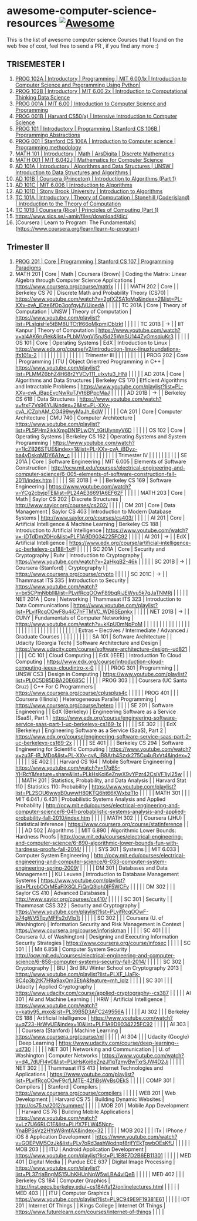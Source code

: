 # awesome-computer-science-resources [![Awesome](https://cdn.rawgit.com/sindresorhus/awesome/d7305f38d29fed78fa85652e3a63e154dd8e8829/media/badge.svg)](https://github.com/sindresorhus/awesome)

This is the list of awesome computer science Courses that I found on the web free of cost, feel free to send a PR , if you find any more :)

## TRISEMESTER I

  1. [PROG 102A | Introductory | Programming | MIT 6.00.1x | Introduction to Computer Science and Programming Using Python| ](https://www.edx.org/course/introduction-computer-science-mitx-6-00-1x-6#)
  2. [PROG 102B | Introductory | MIT 6.00.2x | Introduction to Computational Thinking Data Science ](https://www.edx.org/course/introduction-computational-thinking-data-mitx-6-00-2x-3#)
  3. [PROG 001A | MIT 6.00 | Introduction to Computer Science and Programming](http://ocw.mit.edu/courses/electrical-engineering-and-computer-science/6-00sc-introduction-to-computer-science-and-programming-spring-2011/)
  4. [PROG 001B | Harvard CS50(x) | Intensive Introduction to Computer Science ](https://www.edx.org/course/introduction-computer-science-harvardx-cs50x#.VST3yxPF_7c)
  5. [PROG 101  | Introductory | Programming | Stanford CS 106B | Programming Abstractions](https://www.youtube.com/view_play_list?p=FE6E58F856038C69)
  6. [PROG 001  | Stanford CS 106A | Introduction to Computer science | Programming methodology](https://see.stanford.edu/Course/CS106A)
  7. [MATH 101  | Introductory | Math | ArsDigita | Discrete Mathematics ](https://www.youtube.com/watch?v=h_9WjWENWV8&feature=share&list=PLTdIp1DywMlUpLHEg3ADhE6rrxhW_T5Rx)
  8. [MATH 001  | MIT 6.042J | Mathematics for Computer Science](http://ocw.mit.edu/courses/electrical-engineering-and-computer-science/6-042j-mathematics-for-computer-science-fall-2010/)
  9. [AD 101A   | Introductory | Algorithms and Data Structures | UNSW | Introduction to Data Structures and Algorithms | ](https://www.youtube.com/watch?v=RpRRUQFbePU&list=PLE621E25B3BF8B9D1)
  10. [AD 101B  | Coursera (Princeton) | Introduction to Algorithms (Part 1)](https://www.coursera.org/course/algs4partI)
  11. [AD 101C  | MIT 6.006 | Introduction to Algorithms ](http://ocw.mit.edu/courses/electrical-engineering-and-computer-science/6-006-introduction-to-algorithms-fall-2011/) 
  12. [AD 101D  | Stony Brook University | Introduction to Algorithms ](https://www.youtube.com/watch?v=ZFjhkohHdAA&list=PLOtl7M3yp-DV69F32zdK7YJcNXpTunF2b)
  13. [TC 101A  | Introductory | Theory of Computation | Stonehill (Coderisland) | Introduction to the Theory of Computation ](https://www.youtube.com/playlist?list=PL601FC994BDD963E4)
  14. [TC 101B  | Coursera (Rice) | Principles of Computing (Part 1) ](https://www.coursera.org/learn/principles-of-computing-1)
  15. https://www.sics.se/~amir/files/download/dic/ 
  16. [Coursera | Learn to Program: The Fundamentals] (https://www.coursera.org/learn/learn-to-program)
  
## Trimester II 
  
  1. [PROG 201 | Core | Programming | Stanford CS 107 | Programming Paradigms ](https://www.youtube.com/playlist?list=PL9D558D49CA734A02) 
  2. MATH 201                                                        | Core                                       | Math                                       | Coursera (Brown)            | Coding the Matrix: Linear Algebra through Computer Science Applications | https://www.coursera.org/course/matrix                                                                                                                  |  |  |  | 
| MATH 202                                                        | Core                                       |                                            | Berkeley CS 70              | Discrete Math and Probability Theory (CS70)                             | https://www.youtube.com/watch?v=2gfXZSA1oMg&index=2&list=PL-XXv-cvA_iDze6fOp3qofgyjJVUioedA                                                             |  |  |  | 
| TC 201A                                                         | Core                                       | Theory of Computation                      | UNSW                        | Theory of Computation                                                   | https://www.youtube.com/playlist?list=PLslgisHe5tBM8UTCt1f66oMkpmjCblzkt                                                                                |  |  |  | 
| TC 201B                                                         | →                                          |                                            | IIT Kanpur                  | Theory of Computation                                                   | https://www.youtube.com/watch?v=al4AK6ruRek&list=PLbMVogVj5nJSd25WnSU144ZyGmsqjuKr3                                                                     |  |  |  | 
| OS 101                                                          | Core                                       | Operating Systems                          | EdX                         | Introduction to Linux                                                   | https://www.edx.org/course/v2/introduction-linux-linuxfoundationx-lfs101x-2                                                                             |  |  |  | 
|                                                                 |                                            |                                            |                             |                                                                         |                                                                                                                                                         |  |  |  | 
| Trimester III                                                   |                                            |                                            |                             |                                                                         |                                                                                                                                                         |  |  |  | 
| PROG 202                                                        | Core                                       | Programming                                | ITU                         | Object Orientred Programming in C++                                     | https://www.youtube.com/playlist?list=PLMMZ6bhZ4H68r2YVCy111_uIxytu3_HNi                                                                                |  |  |  | 
| AD 201A                                                         | Core                                       | Algorithms and Data Structures             | Berkeley CS 170             | Efficient Algorithms and Intractable Problems                           | https://www.youtube.com/playlist?list=PL-XXv-cvA_iBapEvcNwRuTJVt6BPpcMaJ                                                                                |  |  |  | 
| AD 201B                                                         | →                                          |                                            | Berkeley CS 61B             | Data Structures                                                         | https://www.youtube.com/watch?v=frxF7Vs96YU&index=2&list=PL-XXv-cvA_iCZphAM_CG499wyMaJh_6dW                                                             |  |  |  | 
| CA 201                                                          | Core                                       | Computer Architecture                      | CMU 740                     | Computer Architecture                                                   | https://www.youtube.com/playlist?list=PL5PHm2jkkXmgDN1PLwOY_tGtUlynnyV6D                                                                                |  |  |  | 
| OS 102                                                          | Core                                       | Operating Systems                          | Berkeley CS 162             | Operating Systems and System Programming                                | https://www.youtube.com/watch?v=1IcZB26STUE&index=1&list=PL-XXv-cvA_iBDyz-ba4yDskqMDY6A1w_c                                                             |  |  |  | 
|                                                                 |                                            |                                            |                             |                                                                         |                                                                                                                                                         |  |  |  | 
| Trimester IV                                                    |                                            |                                            |                             |                                                                         |                                                                                                                                                         |  |  |  | 
| SE 201A                                                         | Core                                       | Software Engineering                       | MIT 6.005                   | Elements of Software Construction                                       | http://ocw.mit.edu/courses/electrical-engineering-and-computer-science/6-005-elements-of-software-construction-fall-2011/index.htm                      |  |  |  | 
| SE 201B                                                         | →                                          |                                            | Berkeley CS 169             | Software Engineering                                                    | https://www.youtube.com/watch?v=YCg2cbyjpTE&list=PL24AE36691A6EF62F                                                                                     |  |  |  | 
| MATH 203                                                        | Core                                       | Math                                       | Saylor CS 202               | Discrete Structures                                                     | http://www.saylor.org/courses/cs202/                                                                                                                    |  |  |  | 
| DM 201                                                          | Core                                       | Data Management                            | Saylor CS 403               | Introduction to Modern Database Systems                                 | http://www.saylor.org/courses/cs403/                                                                                                                    |  |  |  | 
| AI 201                                                          | Core                                       | Artificial Intelligence & Machine Learning | Berkeley CS 188             | Introduction to Artificial Intelligence                                 | https://www.youtube.com/watch?v=-IDTdDm2DHo&list=PLF1A9D9034225FC92                                                                                     |  |  |  | 
| AI 201                                                          | →                                          |                                            | EdX                         | Artificial Intelligence                                                 | https://www.edx.org/course/artificial-intelligence-uc-berkeleyx-cs188-1x#!                                                                              |  |  |  | 
| SC 201A                                                         | Core                                       | Security and Cryptography                  | Ruhr                        | Introduction to Cryptography                                            | https://www.youtube.com/watch?v=2aHkqB2-46k                                                                                                             |  |  |  | 
| SC 201B                                                         | →                                          |                                            | Coursera (Stanford)         | Cryptography I                                                          | https://www.coursera.org/course/crypto                                                                                                                  |  |  |  | 
| SC 201C                                                         | →                                          |                                            | Thammasat ITS 335           | Introduction to Security                                                | https://www.youtube.com/watch?v=bx5CPmNbblI&list=PLvifRcqOOwF89bqRiJEWyu5k7qJaTNMRj                                                                     |  |  |  | 
| NET 201A                                                        | Core                                       | Networking                                 | Thammasat ITS 323           | Introduction to Data Communications                                     | https://www.youtube.com/playlist?list=PLvifRcqOOwF8u4iC7hFTMVC_WD6SEpnkx                                                                                |  |  |  | 
| NET 201B                                                        | →                                          |                                            | CUNY                        | Fundamentals of Computer Networking                                     | https://www.youtube.com/watch?v=kKpU0mNpPoM                                                                                                             |  |  |  | 
|                                                                 |                                            |                                            |                             |                                                                         |                                                                                                                                                         |  |  |  | 
|                                                                 |                                            |                                            |                             |                                                                         |                                                                                                                                                         |  |  |  | 
|                                                                 |                                            |                                            |                             |                                                                         |                                                                                                                                                         |  |  |  | 
| Extras – Electives / Intermediate / Advanced / Graduate Courses |                                            |                                            |                             |                                                                         |                                                                                                                                                         |  |  |  | 
| SA 101                                                          | Software Architecture                      |                                            | Udacity (Georgia Tech)      | Software Architecture and Design                                        | https://www.udacity.com/course/software-architecture-design--ud821                                                                                      |  |  |  | 
| CC 101                                                          | Cloud Computing                            |                                            | EdX (IEEE)                  | Introduction To Cloud Computing                                         | https://www.edx.org/course/introduction-cloud-computing-ieeex-cloudintro-x-0                                                                            |  |  |  | 
| PROG 301                                                        | Programming                                |                                            | UNSW CS3                    | Design in Computing                                                     | https://www.youtube.com/playlist?list=PL0C5D85DBA20E685C                                                                                                |  |  |  | 
| PROG 303                                                        |                                            |                                            | Coursera (UC Santa Cruz)    | C++ For C Programmers                                                   | https://www.coursera.org/course/cplusplus4c                                                                                                             |  |  |  | 
| PROG 401                                                        |                                            |                                            | Coursera (Illinois)         | Heterogeneous Parallel Programming                                      | https://www.coursera.org/course/hetero                                                                                                                  |  |  |  | 
| SE 201                                                          | Software Engineering                       |                                            | EdX (Berkeley)              | Engineering Software as a Service (SaaS), Part 1                        | https://www.edx.org/course/engineering-software-service-saas-part-1-uc-berkeleyx-cs169-1x                                                               |  |  |  | 
| SE 302                                                          |                                            |                                            | EdX (Berkeley)              | Engineering Software as a Service (SaaS), Part 2                        | https://www.edx.org/course/engineering-software-service-saas-part-2-uc-berkeleyx-cs169-2x                                                               |  |  |  | 
| SE 401                                                          |                                            |                                            | Berkeley CS 294             | Software Engineering for Scientific Computing                           | https://www.youtube.com/watch?v=zu3F-lB_MDo&list=PL-XXv-cvA_iB8Arh4Szxk275Cu4uRxVt4&index=2                                                             |  |  |  | 
| SE 402                                                          |                                            |                                            | Harvard CS 164              | Mobile Software Engineering                                             | https://www.youtube.com/watch?v=17qB5-YHRcY&feature=share&list=PLkHsKoi6eZnwX9vYPzr42CsiVF1jyl25w                                                       |  |  |  | 
| MATH 201                                                        | Statistics, Probability, and Data Analysis |                                            | Harvard Stat 110            | Statistics 110: Probability                                             | https://www.youtube.com/playlist?list=PL2SOU6wwxB0uwwH80KTQ6ht66KWxbzTIo                                                                                |  |  |  | 
| MATH 301                                                        |                                            |                                            | MIT 6.041 / 6.431           | Probabilistic Systems Analysis and Applied Probability                  | http://ocw.mit.edu/courses/electrical-engineering-and-computer-science/6-041-probabilistic-systems-analysis-and-applied-probability-fall-2010/index.htm |  |  |  | 
| MATH 302                                                        |                                            |                                            | Coursera (JHU)              | Statistical Inference                                                   | https://www.coursera.org/course/statinference                                                                                                           |  |  |  | 
| AD 502                                                          | Algorithms                                 |                                            | MIT 6.890                   | Algorithmic Lower Bounds: Hardness Proofs                               | http://ocw.mit.edu/courses/electrical-engineering-and-computer-science/6-890-algorithmic-lower-bounds-fun-with-hardness-proofs-fall-2014/               |  |  |  | 
| SYS 301                                                         | Systems                                    |                                            | MIT 6.033                   | Computer System Engineering                                             | http://ocw.mit.edu/courses/electrical-engineering-and-computer-science/6-033-computer-system-engineering-spring-2009/                                   |  |  |  | 
| DM 301                                                          | Databases and Data Management              |                                            | KU Leuven                   | Introduction to Database Management Systems                             | https://www.youtube.com/playlist?list=PLrebOOrMEaFlX8QLFiQnQ3lqh0IF5WCFv                                                                                |  |  |  | 
| DM 302                                                          |                                            |                                            | Saylor CS 410               | Advanced Databases                                                      | http://www.saylor.org/courses/cs410/                                                                                                                    |  |  |  | 
| SC 301                                                          | Security                                   |                                            | Thammasat CSS 322           | Security and Cryptography                                               | https://www.youtube.com/playlist?list=PLvifRcqOOwF-b74gWV5TpyMFFs2dVlqTt                                                                                |  |  |  | 
| SC 302                                                          |                                            |                                            | Coursera (U. of Washington) | Information Security and Risk Management in Context                     | https://www.coursera.org/course/inforiskman                                                                                                             |  |  |  | 
| SC 401                                                          |                                            |                                            | Coursera (U. of Washington) | Designing and Executing Information Security Strategies                 | https://www.coursera.org/course/infosec                                                                                                                 |  |  |  | 
| SC 501                                                          |                                            |                                            | Mit 6.858                   | Computer System Security                                                | http://ocw.mit.edu/courses/electrical-engineering-and-computer-science/6-858-computer-systems-security-fall-2014/                                       |  |  |  | 
| SC 302                                                          | Cryptography                               |                                            | BIU                         | 3rd BIU Winter School on Cryptography 2013                              | https://www.youtube.com/playlist?list=PLXF_IJaFk-9C4p3b2tK7H9a9axOm3EtjA&feature=mh_lolz                                                                |  |  |  | 
| SC 301                                                          |                                            |                                            | Udacity                     | Applied Cryptography                                                    | https://www.udacity.com/course/applied-cryptography--cs387                                                                                              |  |  |  | 
| AI 301                                                          | AI and Machine Learning                    |                                            | HRW                         | Artificial Intelligence                                                 | https://www.youtube.com/watch?v=katiy95_mxo&list=PL39B5D3AFC249556A                                                                                     |  |  |  | 
| AI 302                                                          |                                            |                                            | Berkeley CS 188             | Artificial Intelligence                                                 | https://www.youtube.com/watch?v=qZ23-HrWyUE&index=10&list=PLF1A9D9034225FC92                                                                            |  |  |  | 
| AI 303                                                          |                                            |                                            | Coursera (Stanford)         | Machine Learning                                                        | https://www.coursera.org/course/ml                                                                                                                      |  |  |  | 
| AI 304                                                          |                                            |                                            | Udacity (Google)            | Deep Learning                                                           | https://www.udacity.com/course/deep-learning--ud730                                                                                                     |  |  |  | 
| NET 301                                                         | Networking and Communication               |                                            | U. of Washington            | Computer Networks                                                       | https://www.youtube.com/watch?v=d4_7dUFl4v0&list=PLkHsKoi6eZnzJl1qTzmvBwTxrSJW4D2Jj                                                                     |  |  |  | 
| NET 302                                                         |                                            |                                            | Thammasat ITS 413           | Internet Technologies and Applications                                  | https://www.youtube.com/playlist?list=PLvifRcqOOwF9cfLMTE-42fiBsWvBsOEkS                                                                                |  |  |  | 
| COMP 301                                                        | Compilers                                  |                                            | Stanford                    | Compilers                                                               | https://www.coursera.org/course/compilers                                                                                                               |  |  |  | 
| WEB 201                                                         | Web Development                            |                                            | Harvard CS 75               | Building Dynamic Websites                                               | http://cs75.tv/2012/summer/                                                                                                                             |  |  |  | 
| MOB 201                                                         | Mobile App Development                     |                                            | Harvard CS 76               | Building Mobile Applications                                            | https://www.youtube.com/watch?v=Lz7U66RLC1E&list=PLifX7FLW45Ncn-YnaBPSsVz2HYsW8mfAX&index=32                                                            |  |  |  | 
| MOB 202                                                         |                                            |                                            | ITx                         | IPhone / iOS 8 Application Development                                  | https://www.youtube.com/watch?v=GOEPVM5OzJk&list=PLy7oRd3ashWodnpf8rjfYEkTgwbOEsKfU                                                                     |  |  |  | 
| MOB 203                                                         |                                            |                                            | ITU                         | Android Application Development                                         | https://www.youtube.com/playlist?list=PL1E8E7D2B6EB11301                                                                                                |  |  |  | 
| MED 401                                                         | Digital Media                              |                                            | Purdue ECE 637              | Digital Image Processing                                                | https://www.youtube.com/playlist?list=PL3ZrjaBngMS15UhKHUnNqW5wLBA4vlQeB                                                                                |  |  |  | 
| MED 402                                                         |                                            |                                            | Berkeley CS 184             | Computer Graphics                                                       | http://inst.eecs.berkeley.edu/~cs184/fa12/onlinelectures.html                                                                                           |  |  |  | 
| MED 403                                                         |                                            |                                            | ITU                         | Computer Graphics                                                       | https://www.youtube.com/playlist?list=PL9C949E9F19381E61                                                                                                |  |  |  | 
| IOT 201                                                         | Internet Of Things                         |                                            | Kings College               | Internet Of Things                                                      | https://www.futurelearn.com/courses/internet-of-things                                                                                                  |  |  |  | 
